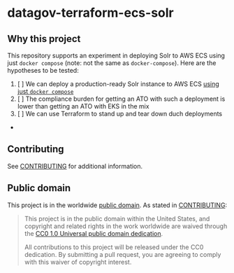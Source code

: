 # datagov-terraform-ecs-solr

## Why this project

This repository supports an experiment in deploying Solr to AWS ECS using just `docker compose` (note: not the same as `docker-compose`). Here are the hypotheses to be tested:

1. [ ] We can deploy a production-ready Solr instance to AWS ECS [using just `docker compose`](https://aws.amazon.com/blogs/containers/deploy-applications-on-amazon-ecs-using-docker-compose/)
2. [ ] The compliance burden for getting an ATO with such a deployment is lower than getting an ATO with EKS in the mix
3. [ ] We can use Terraform to stand up and tear down duch deployments

- 

## Contributing

See [CONTRIBUTING](CONTRIBUTING.md) for additional information.

## Public domain

This project is in the worldwide [public domain](LICENSE.md). As stated in [CONTRIBUTING](CONTRIBUTING.md):

> This project is in the public domain within the United States, and copyright and related rights in the work worldwide are waived through the [CC0 1.0 Universal public domain dedication](https://creativecommons.org/publicdomain/zero/1.0/).
>
> All contributions to this project will be released under the CC0 dedication. By submitting a pull request, you are agreeing to comply with this waiver of copyright interest.
